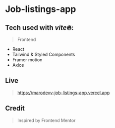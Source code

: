 # Job-listings-app

## Tech used with *vite*🔥:

> Frontend

-   React
-   Tailwind & Styled Components
-   Framer motion
-   Axios

## Live

> https://marodevv-job-listings-app.vercel.app

## Credit

> Inspired by Frontend Mentor